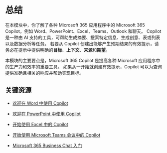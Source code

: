 # 总结

在本模块中，你了解了各种 Microsoft 365 应用程序中的 Microsoft 365 Copilot，例如 Word、PowerPoint、Excel、Teams、Outlook 和聊天。 Copilot 是一种由 AI 支持的工具，可帮助生成摘要、搜索特定信息、生成创意、表或列表以及数据分析等任务。 若要从 Copilot 创建出能够产生预期结果的有效提示，请务必在提示中提供明确的**目标**、**上下文**、**来源**和**期望**。

本模块的主要要点是，Microsoft 365 Copilot 是提高各种 Microsoft 应用程序中的生产力和效率的重要工具。 如果从一开始就创建有效提示，Copilot 可以为查询提供准确且相关的响应并帮助实现目标。

## 关键资源

- [欢迎在 Word 中使用 Copilot](https://support.microsoft.com/office/welcome-to-copilot-in-word-2135e85f-a467-463b-b2f0-c51a46d625d1)

- [欢迎在 PowerPoint 中使用 Copilot](https://support.microsoft.com/office/welcome-to-copilot-in-powerpoint-57133c75-24c0-4519-8096-d0dadf25fb8d)

- [开始使用 Excel 中的 Copilot](https://support.microsoft.com/office/get-started-with-copilot-in-excel-d7110502-0334-4b4f-a175-a73abdfc118a)

- [开始使用 Microsoft Teams 会议中的 Copilot](https://support.microsoft.com/office/get-started-with-copilot-in-microsoft-teams-meetings-0bf9dd3c-96f7-44e2-8bb8-790bedf066b1)

- [Microsoft 365 Business Chat 入门](https://support.microsoft.com/topic/get-started-with-microsoft-365-chat-5b00a52d-7296-48ee-b938-b95b7209f737)
